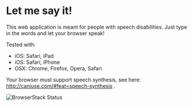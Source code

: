 # Let me say it!

This web application is meant for people with speech disabilities.
Just type in the words and let your browser speak!

Tested with:
- iOS: Safari, iPad
- iOS: Safari, iPhone
- OSX: Chrome, Firefox, Opera, Safari 

Your browser must support speech synthesis, see here: http://caniuse.com/#feat=speech-synthesis .


![BrowserStack Status](https://www.browserstack.com/automate/badge.svg?badge_key=a2t2bEpPOGRrdVVITmdTd3kwajkyOFBGbjJ1bXF5OE9yU0x4MlZiK3BIOD0tLS9lWVBoOERPZjBkenltOGdGMzIwdXc9PQ==--4c9010a211c74fd34e2eb68a5c93fde9ac0456f)
